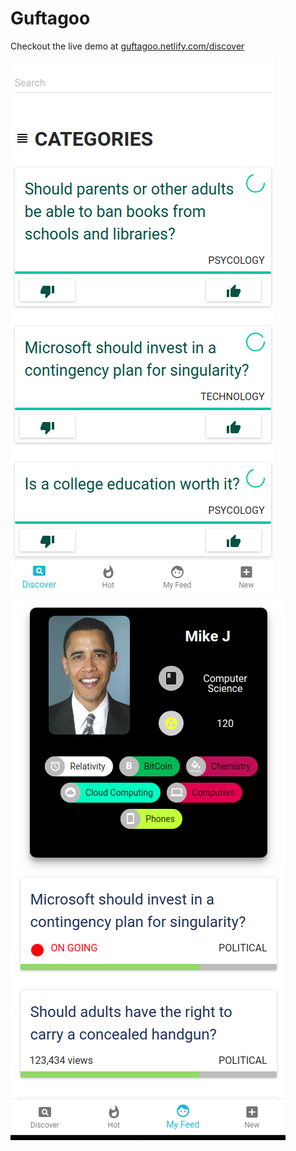 # Guftagoo

Checkout the live demo at
[guftagoo.netlify.com/discover](https://guftagoo.netlify.com/discover)

![discover](src/discover.png)
![feed](src/feed.png)



